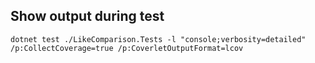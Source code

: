 ## Show output during test

```dotnet test ./LikeComparison.Tests -l "console;verbosity=detailed" /p:CollectCoverage=true /p:CoverletOutputFormat=lcov```
